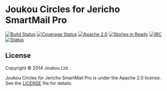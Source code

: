 Joukou Circles for Jericho SmartMail Pro 
========================================
[![Build Status](https://circleci.com/gh/joukou/joukou-circles-smartmailpro/tree/develop.png?circle-token=499a873b01f3e123c2bae20d9b43ac7557e7e6e8)](https://circleci.com/gh/joukou/joukou-circles-smartmailpro/tree/develop) [![Coverage Status](https://coveralls.io/repos/joukou/joukou-circles-smartmailpro/badge.png?branch=develop)](https://coveralls.io/r/joukou/joukou-circles-smartmailpro?branch=develop) [![Apache 2.0](http://img.shields.io/badge/License-Apache%202.0-brightgreen.svg)](#license) [![Stories in Ready](https://badge.waffle.io/joukou/joukou-circles-smartmailpro.png?label=ready&title=Ready)](http://waffle.io/joukou/joukou-circles-smartmailpro) [![IRC](http://img.shields.io/badge/IRC-%23joukou-blue.svg)](http://webchat.freenode.net/?channels=joukou) [![Status](http://img.shields.io/badge/Status-Incomplete-red.svg)](#license)

## License

Copyright &copy; 2014 Joukou Ltd.

Joukou Circles for Jericho SmartMail Pro is under the Apache 2.0 license. See the
[LICENSE](LICENSE) file for details.